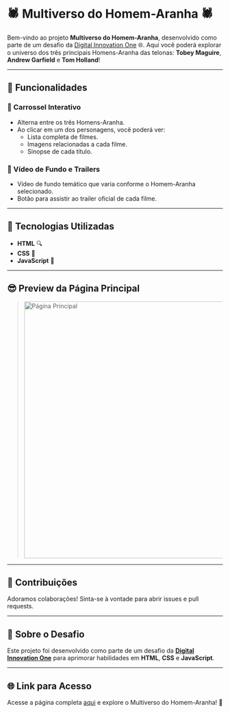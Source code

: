 # 🕷️ Multiverso do Homem-Aranha 🕷️

Bem-vindo ao projeto **Multiverso do Homem-Aranha**, desenvolvido como parte de um desafio da [Digital Innovation One](https://www.dio.me/) 🌐. Aqui você poderá explorar o universo dos três principais Homens-Aranha das telonas: **Tobey Maguire**, **Andrew Garfield** e **Tom Holland**!

---

## 🔄 Funcionalidades

### 🔸 Carrossel Interativo
- Alterna entre os três Homens-Aranha.
- Ao clicar em um dos personagens, você poderá ver:
  - Lista completa de filmes.
  - Imagens relacionadas a cada filme.
  - Sinopse de cada título.

### 🎥 Vídeo de Fundo e Trailers
- Vídeo de fundo temático que varia conforme o Homem-Aranha selecionado.
- Botão para assistir ao trailer oficial de cada filme.

---

## 🚀 Tecnologias Utilizadas

- **HTML** 🔍
- **CSS** 🎨
- **JavaScript** 🫠

---

## 😎 Preview da Página Principal

> <img src="https://github.com/user-attachments/assets/356adfb5-0b03-41d8-a320-d9f03b16220a" alt="Página Principal" width="600">



---

## 🙏 Contribuições

Adoramos colaborações! Sinta-se à vontade para abrir issues e pull requests.

---

## 🔹 Sobre o Desafio

Este projeto foi desenvolvido como parte de um desafio da **[Digital Innovation One](https://www.dio.me/)** para aprimorar habilidades em **HTML**, **CSS** e **JavaScript**.

---

## 🌐 Link para Acesso

Acesse a página completa [aqui](https://gabrieodev.github.io/Multiverso-Spider-Man/) e explore o Multiverso do Homem-Aranha! 🚀
